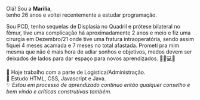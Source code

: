 Olá! Sou a <strong>Marilia</strong>, <br>
tenho 26 anos e voltei recentemente a estudar programação. <br>
<p>Sou PCD, tenho sequelas de Displasia no Quadril e prótese bilateral no fêmur, tive uma complicação há aproximadamente 2 anos e meio e fiz uma cirurgia em Dezembro/21 onde tive uma fratura intraoperatória, sendo assim fiquei 4 meses acamada e 7 meses no total afastada. Prometi pra mim mesma que não é mais hora de adiar sonhos e objetivos, medos devem ser deixados de lados para dar espaço para novos aprendizados. ✍🏿💻🤍 </p>

🔭 Hoje trabalho com a parte de Logistica/Administração.<br>
🌱 Estudo HTML, CSS, Javascript e Java.<br>
✨ <i>Estou em processo de aprendizado contínuo então qualquer conselho é bem vindo e críticas construtivas também.<br></i> 

